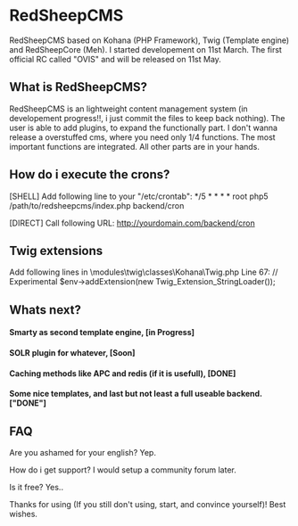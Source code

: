 # RedSheepCMS

RedSheepCMS based on Kohana (PHP Framework), Twig (Template engine) and RedSheepCore (Meh). I started developement on 11st March.
The first official RC called "OVIS" and will be released on 11st May.

## What is RedSheepCMS?
RedSheepCMS is an lightweight content management system (in developement progress!!, i just commit the files to keep back nothing).
The user is able to add plugins, to expand the functionally part. I don't wanna release a overstuffed cms, where you need only 1/4 functions.
The most important functions are integrated. All other parts are in your hands.


## How do i execute the crons?

[SHELL] Add following line to your "/etc/crontab":
*/5 * * * *  root            php5 /path/to/redsheepcms/index.php backend/cron

[DIRECT] Call following URL:
http://yourdomain.com/backend/cron


## Twig extensions
Add following lines in 
\modules\twig\classes\Kohana\Twig.php Line 67:
// Experimental
$env->addExtension(new Twig_Extension_StringLoader());


## Whats next?
#### Smarty as second template engine, [in Progress]
#### SOLR plugin for whatever, [Soon]
#### Caching methods like APC and redis (if it is usefull), [DONE]
#### Some nice templates, and last but not least a full useable backend. ["DONE"]

## FAQ
Are you ashamed for your english?
Yep.

How do i get support?
I would setup a community forum later.

Is it free?
Yes..


Thanks for using (If you still don't using, start, and convince yourself)!
Best wishes.
